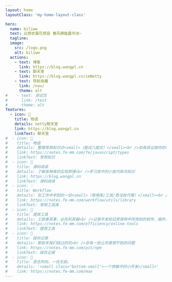 ```yaml
---
layout: home
layoutClass: 'my-home-layout-class'

hero:
  name: biliww
  text: 云想衣裳花想容 春风拂槛露华浓~
  tagline:
  image:
    src: /logo.png
    alt: biliww
  actions:
    - text: 博客
      link: https://blog.wangpl.cn
    - text: 聊天室
      link: https://blog.wangpl.cn/imNetty
    - text: 导航收藏
      link: /nav/
      theme: alt
#    - text: 测试页
#      link: /test
#      theme: alt
features:
  - icon: 📖
    title: 物语
    details: netty聊天室
    link: https://blog.wangpl.cn
    linkText: 聊天室
#  - icon: 📖
#    title: 物语
#    details: 整理常用知识点<small>（面试八股文）</small><br />如有异议按你的理解为主，不接受反驳
#    link: https://notes.fe-mm.com/fe/javascript/types
#    linkText: 常用知识
#  - icon: 📘
#    title: 源码阅读
#    details: 了解各种库的实现原理<br />学习其中的小技巧和冷知识
#    link: https://blog.wangpl.cn
#    linkText: 源码阅读
#  - icon: 💡
#    title: Workflow
#    details: 在工作中学到的一切<small>（常用库/工具/奇淫技巧等）</small><br />配合 CV 大法来更好的摸鱼
#    link: https://notes.fe-mm.com/workflow/utils/library
#    linkText: 常用工具库
#  - icon: 🧰
#    title: 提效工具
#    details: 工欲善其事，必先利其器<br />记录开发和日常使用中所用到的软件、插件、扩展等
#    link: https://notes.fe-mm.com/efficiency/online-tools
#    linkText: 提效工具
#  - icon: 🐞
#    title: 踩坑记录
#    details: 那些年我们踩过的坑<br />总有一些让你意想不到的问题
#    link: https://notes.fe-mm.com/pit/npm
#    linkText: 踩坑记录
#  - icon: 💯
#    title: 吾志所向，一往无前。
#    details: '<small class="bottom-small">一个想躺平的小开发</small>'
#    link: https://notes.fe-mm.com/mao
---
```


<style>
/*爱的魔力转圈圈*/
.my-home-layout-class .image-src:hover {
  transform: translate(-50%, -50%) rotate(666turn);
  transition: transform 59s 1s cubic-bezier(0.3, 0, 0.8, 1);
}

.my-home-layout-class .details small {
  opacity: 0.8;
}

.my-home-layout-class .bottom-small {
  display: block;
  margin-top: 2em;
  text-align: right;
}
</style>
